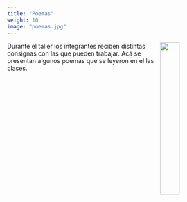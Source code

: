 ```yaml
---
title: "Poemas"
weight: 10
image: "poemas.jpg"
---
```


<div >
	<image style="margin: 0px 0px 0px 0px; float:right;" width = 30%  src="poemas.jpg" >
	
</div>


Durante el taller los integrantes reciben distintas consignas con las que pueden trabajar. Acá se presentan algunos poemas que se leyeron en el las clases. 


